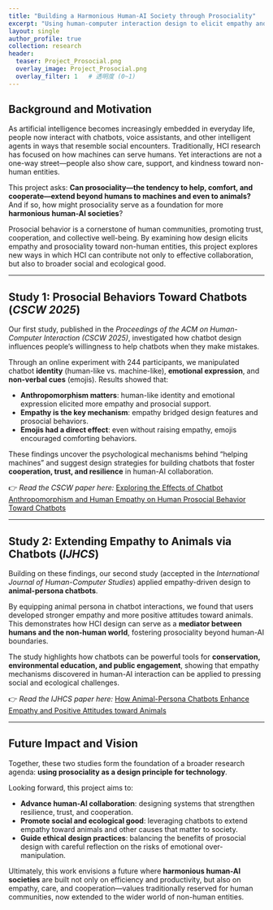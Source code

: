 ```yaml
---
title: "Building a Harmonious Human-AI Society through Prosociality"
excerpt: "Using human-computer interaction design to elicit empathy and prosocial behaviors toward non-human entities—first with chatbots, then extending to animal personas—this project demonstrates how prosociality can guide the creation of a more cooperative and harmonious human-machine society."
layout: single
author_profile: true
collection: research
header:
  teaser: Project_Prosocial.png
  overlay_image: Project_Prosocial.png
  overlay_filter: 1   # 透明度 (0~1)
---
```


## Background and Motivation  
As artificial intelligence becomes increasingly embedded in everyday life, people now interact with chatbots, voice assistants, and other intelligent agents in ways that resemble social encounters. Traditionally, HCI research has focused on how machines can serve humans. Yet interactions are not a one-way street—people also show care, support, and kindness toward non-human entities.  

This project asks: **Can prosociality—the tendency to help, comfort, and cooperate—extend beyond humans to machines and even to animals?** And if so, how might prosociality serve as a foundation for more **harmonious human-AI societies**?  

Prosocial behavior is a cornerstone of human communities, promoting trust, cooperation, and collective well-being. By examining how design elicits empathy and prosociality toward non-human entities, this project explores new ways in which HCI can contribute not only to effective collaboration, but also to broader social and ecological good.  

---

## Study 1: Prosocial Behaviors Toward Chatbots (*CSCW 2025*)  
Our first study, published in the *Proceedings of the ACM on Human-Computer Interaction (CSCW 2025)*, investigated how chatbot design influences people’s willingness to help chatbots when they make mistakes.  

Through an online experiment with 244 participants, we manipulated chatbot **identity** (human-like vs. machine-like), **emotional expression**, and **non-verbal cues** (emojis). Results showed that:  

- **Anthropomorphism matters**: human-like identity and emotional expression elicited more empathy and prosocial support.  
- **Empathy is the key mechanism**: empathy bridged design features and prosocial behaviors.  
- **Emojis had a direct effect**: even without raising empathy, emojis encouraged comforting behaviors.  

These findings uncover the psychological mechanisms behind “helping machines” and suggest design strategies for building chatbots that foster **cooperation, trust, and resilience** in human-AI collaboration.  

👉 *Read the CSCW paper here:* [Exploring the Effects of Chatbot Anthropomorphism and Human Empathy on Human Prosocial Behavior Toward Chatbots](https://doi.org/10.1145/3757596)

---

## Study 2: Extending Empathy to Animals via Chatbots (*IJHCS*)  
Building on these findings, our second study (accepted in the *International Journal of Human-Computer Studies*) applied empathy-driven design to **animal-persona chatbots**.  

By equipping animal persona in chatbot interactions, we found that users developed stronger empathy and more positive attitudes toward animals. This demonstrates how HCI design can serve as a **mediator between humans and the non-human world**, fostering prosociality beyond human-AI boundaries.  

The study highlights how chatbots can be powerful tools for **conservation, environmental education, and public engagement**, showing that empathy mechanisms discovered in human-AI interaction can be applied to pressing social and ecological challenges.  

👉 *Read the IJHCS paper here:* [How Animal-Persona Chatbots Enhance Empathy and Positive Attitudes toward Animals](https://arxiv.org/abs/2411.06060)

---

## Future Impact and Vision  
Together, these two studies form the foundation of a broader research agenda: **using prosociality as a design principle for technology**.  

Looking forward, this project aims to:  
- **Advance human-AI collaboration**: designing systems that strengthen resilience, trust, and cooperation.  
- **Promote social and ecological good**: leveraging chatbots to extend empathy toward animals and other causes that matter to society.  
- **Guide ethical design practices**: balancing the benefits of prosocial design with careful reflection on the risks of emotional over-manipulation.  

Ultimately, this work envisions a future where **harmonious human-AI societies** are built not only on efficiency and productivity, but also on empathy, care, and cooperation—values traditionally reserved for human communities, now extended to the wider world of non-human entities.  
